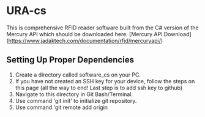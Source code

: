# URA-cs
This is comprehensive RFID reader software built from the C# version of the Mercury API which should be downloaded here. 
[Mercury API Download] (https://www.jadaktech.com/documentation/rfid/mercuryapi/)
## Setting Up Proper Dependencies

1. Create a directory called software_cs on your PC.
2. If you have not created an SSH key for your device, follow the steps on this page (all the way to end! Last step is to add ssh key to github)
2. Navigate to this directory in Git Bash/Terminal.
3. Use command 'git init' to initialize git repository.
4. Use command 'git remote add origin 
